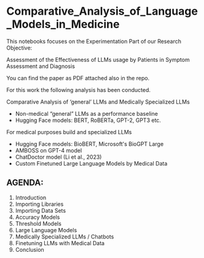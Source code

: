 # Comparative_Analysis_of_Language_Models_in_Medicine

This notebooks focuses on the Experimentation Part of our Research Objective:

Assessment of the Effectiveness of LLMs usage by Patients in Symptom Assessment and Diagnosis

You can find the paper as PDF attached also in the repo.

For this work the following analysis has been conducted.

Comparative Analysis of ‘general’ LLMs and Medically Specialized LLMs
- Non-medical “general” LLMs as a performance baseline
- Hugging Face models: BERT, RoBERTa, GPT-2, GPT3 etc.

For medical purposes build and specialized LLMs
- Hugging Face models: BioBERT, Microsoft's BioGPT Large
- AMBOSS on GPT-4 model
- ChatDoctor model (Li et al., 2023)
- Custom Finetuned Large Language Models by Medical Data 

## AGENDA:
1. Introduction
2. Importing Libraries
3. Importing Data Sets
4. Accuracy Models
5. Threshold Models
6. Large Language Models
7. Medically Specialized LLMs / Chatbots
8. Finetuning LLMs with Medical Data
9. Conclusion
